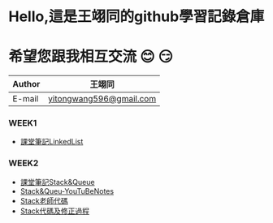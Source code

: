 Hello,這是王翊同的github學習記錄倉庫
==================
希望您跟我相互交流 :blush: :smirk:
=============================================


|Author|王翊同|
|---|---
|E-mail|yitongwang596@gmail.com

### WEEK1
* [課堂筆記LinkedList](/Linkedlist/LearningNote20190924.txt)

### WEEK2
* [課堂筆記Stack&Queue](/StackAndQueue/Stack&Queue.md)
* [Stack&Queu-YouTuBeNotes](/StackAndQueue/Stack&Queue-YouTuBeNotes.md)
* [Stack老師代碼](/StackAndQueue/Stack老師代碼.md)
* [Stack代碼及修正過程](/StackAndQueue/Stack代碼及修正過程)
